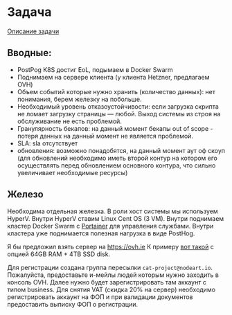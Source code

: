 # Задача
[Описание задачи](https://docs.google.com/document/d/161JHU1MPUgrifHaFfnbwA-XAxMOdY2pe5gf6_CauU8Y/edit)

## Вводные:
- PostРog K8S достиг EoL, подымаем в Docker Swarm
- Поднимаем на сервере клиента (у клиента Hetzner, предлагаем OVH)
- Объем событий которые нужно хранить (количество данных): нет понимания, берем железку на побольше.
- Необходимый уровень отказоустойчивости: если загрузка скрипта не ломает загрузку страницы — любой. Выход системы из строя на обслуживание не есть проблемой.
- Гранулярность бекапов: на данный момент бекапы out of scope - потеря данных на данный момент не является проблемой.
- SLA: sla отсутствует
- обновления: возможно понадобятся, на данный момент аут оф скоуп (для обновлений необходимо иметь второй контур на котором его осуществлять перед обновлением основного контура, что сильно увеличивает необходимые ресурсы)

## Железо
Необходима отдельная железка.
В роли хост системы мы используем HyperV. Внутри HyperV ставим Linux Cent OS (3 VM). Внутри поднимаем кластер Docker Swarm с [Portainer](https://portainer.io) для управления службами. Внутри кластера уже поднимается полезная нагрузка в виде PostHog.

Я бы предложил взять сервер на https://ovh.ie 
К примеру [вот такой](https://www.ovhcloud.com/en-ie/bare-metal/advance/adv-3/) с опцией 64GB RAM + 4TB SSD disk. 

Для регистрации создана группа пересылки `cat-project@nodeart.io`. Пожалуйста, предоставьте и-мейлы людей которым нужно заходить в консоль OVH. Далее нужно будет зарегистрировать там аккаунт с типом business. Для снятия VAT (скидка 20% на сервер) необходимо регистрировать аккаунт на ФОП и при валидации документов предоставить выписку ФОП о регистрации.